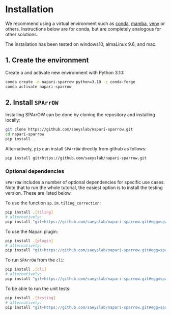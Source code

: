 # Installation

We recommend using a virtual environment such as [conda](https://docs.conda.io/projects/conda/en/latest/user-guide/install/index.html), [mamba](https://mamba.readthedocs.io/en/latest/index.html), [venv](https://docs.python.org/3/library/venv.html) or others. Instructions below are for conda, but are completely analogous for other solutions.

The installation has been tested on windows10, almaLinux 9.6, and mac. 
## 1. Create the environment
Create a and activate new environment with Python 3.10:

```bash
conda create -n napari-sparrow python=3.10 -c conda-forge
conda activate napari-sparrow
```

## 2. Install `SPArrOW`
Installing SPArrOW can be done by cloning the repository and installing locally:

```bash
git clone https://github.com/saeyslab/napari-sparrow.git
cd napari-sparrow
pip install .
```

Alternatively, `pip` can install `SPArrOW` directly from github as follows:

```bash
pip install git+https://github.com/saeyslab/napari-sparrow.git
```

### Optional dependencies
`SPArrOW` includes a number of optional dependencies for specific use cases.
Note that to run the whole tutorial, the easiest option is to install the testing version. 
These are listed below.

To use the function `sp.im.tiling_correction`:
```bash
pip install .[tiling]
# alternatively:
pip install "git+https://github.com/saeyslab/napari-sparrow.git#egg=sparrow[tiling]"
```

To use the Napari plugin:
```bash
pip install .[plugin]
# alternatively:
pip install "git+https://github.com/saeyslab/napari-sparrow.git#egg=sparrow[plugin]"
```

To run `SPArrOW` from the `cli`:

```bash
pip install .[cli]
# alternatively:
pip install "git+https://github.com/saeyslab/napari-sparrow.git#egg=sparrow[cli]"
```

To be able to run the unit tests:

```bash
pip install .[testing]
# alternatively:
pip install "git+https://github.com/saeyslab/napari-sparrow.git#egg=sparrow[testing]"
```
